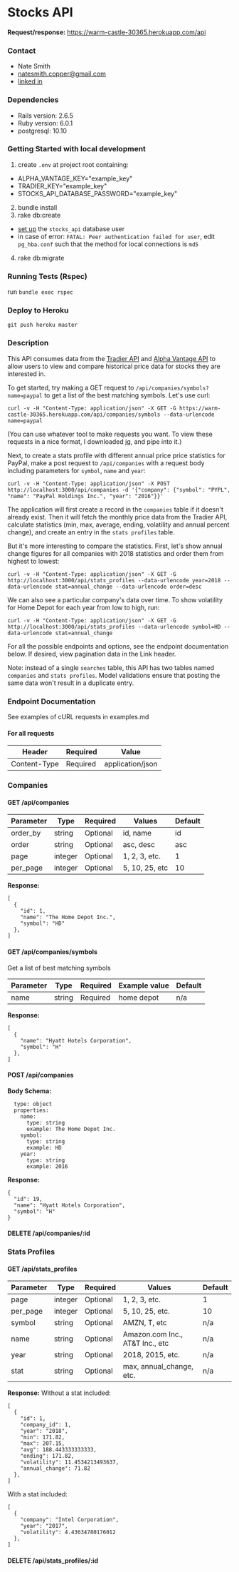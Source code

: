 # Stocks API
**Request/response:** https://warm-castle-30365.herokuapp.com/api

### Contact
- Nate Smith
- natesmith.copper@gmail.com
- [linked in](https://www.linkedin.com/in/nathansmithcodes/)

### Dependencies
- Rails version: 2.6.5
- Ruby version: 6.0.1
- postgresql: 10.10

### Getting Started with local development
1. create `.env` at project root containing:
  - ALPHA_VANTAGE_KEY="example_key"
  - TRADIER_KEY="example_key"
  - STOCKS_API_DATABASE_PASSWORD="example_key"
2. bundle install
3. rake db:create
  - [set up](https://stackoverflow.com/a/23127354/12419324) the `stocks_api` database user
  - in case of error: `FATAL: Peer authentication failed for user`, edit `pg_hba.conf` such that the method for local connections is `md5`
4. rake db:migrate

### Running Tests (Rspec)
run `bundle exec rspec`

### Deploy to Heroku
`git push heroku master`

### Description
This API consumes data from the [Tradier API](https://documentation.tradier.com/index.html) and [Alpha Vantage API](https://www.alphavantage.co/documentation/) to allow users to view and compare historical price data for stocks they are interested in.

To get started, try making a GET request to `/api/companies/symbols?name=paypal` to get a list of the best matching symbols. Let's use curl:
```
curl -v -H "Content-Type: application/json" -X GET -G https://warm-castle-30365.herokuapp.com/api/companies/symbols --data-urlencode name=paypal
```

(You can use whatever tool to make requests you want. To view these requests in a nice format, I downloaded [jq](https://stedolan.github.io/jq/), and pipe into it.)

Next, to create a stats profile with different annual price price statistics for PayPal, make a post request to `/api/companies` with a request body including parameters for `symbol`, `name` and `year`:
```
curl -v -H "Content-Type: application/json" -X POST http://localhost:3000/api/companies -d '{"company": {"symbol": "PYPL", "name": "PayPal Holdings Inc.", "year": "2016"}}'
```
The application will first create a record in the `companies` table if it doesn't already exist. Then it will fetch the monthly price data from the Tradier API, calculate statistics (min, max, average, ending, volatility and annual percent change), and create an entry in the `stats profiles` table.

But it's more interesting to compare the statistics. First, let's show annual change figures for all companies with 2018 statistics and order them from highest to lowest:
```
curl -v -H "Content-Type: application/json" -X GET -G http://localhost:3000/api/stats_profiles --data-urlencode year=2018 --data-urlencode stat=annual_change --data-urlencode order=desc
```

We can also see a particular company's data over time. To show volatility for Home Depot for each year from low to high, run:
```
curl -v -H "Content-Type: application/json" -X GET -G http://localhost:3000/api/stats_profiles --data-urlencode symbol=HD --data-urlencode stat=annual_change
```

For all the possible endpoints and options, see the endpoint documentation below. If desired, view pagination data in the Link header.

Note: instead of a single `searches` table, this API has two tables named `companies` and `stats profiles`. Model validations ensure that posting the same data won't result in a duplicate entry.


### Endpoint Documentation
See examples of cURL requests in examples.md

#### For all requests
| Header       | Required | Value            |
| ------------ | -------- | ---------------- |
| Content-Type | Required | application/json |

### Companies
#### GET /api/companies
| Parameter    | Type     | Required  | Values         | Default   |
| ------------ | -------- | --------- | -------------- | --------- |
| order_by     | string   | Optional  | id, name       | id        |
| order        | string   | Optional  | asc, desc      | asc       |
| page         | integer  | Optional  | 1, 2, 3, etc.  | 1         |
| per_page     | integer  | Optional  | 5, 10, 25, etc | 10        |

**Response:**
```
[
  {
    "id": 1,
    "name": "The Home Depot Inc.",
    "symbol": "HD"
  },
]
```

#### GET /api/companies/symbols
Get a list of best matching symbols

| Parameter    | Type     | Required  | Example value | Default   |
| ------------ | -------- | --------- | ------------- | --------- |
| name         | string   | Required  | home depot    | n/a       |

**Response:**
```
[
  {
    "name": "Hyatt Hotels Corporation",
    "symbol": "H"
  },
]
```

#### POST /api/companies
**Body Schema:**
```company:
  type: object
  properties:
    name:
      type: string
      example: The Home Depot Inc.
    symbol:
      type: string
      example: HD
    year:
      type: string
      example: 2016
```

**Response:**
```
{
  "id": 19,
  "name": "Hyatt Hotels Corporation",
  "symbol": "H"
}
```

#### DELETE /api/companies/:id




### Stats Profiles
#### GET /api/stats_profiles
| Parameter    | Type     | Required  | Values                          | Default   |
| ------------ | -------- | --------- | ------------------------------- | --------- |
| page         | integer  | Optional  | 1, 2, 3, etc.                   | 1         |
| per_page     | integer  | Optional  | 5, 10, 25, etc.                 | 10        |
| symbol       | string   | Optional  | AMZN, T, etc                    | n/a       |
| name         | string   | Optional  | Amazon.com Inc., AT&T Inc., etc | n/a       |
| year         | string   | Optional  | 2018, 2015, etc.                | n/a       |
| stat         | string   | Optional  | max, annual_change, etc.        | n/a       |

**Response:**
Without a stat included:
```
[
  {
    "id": 1,
    "company_id": 1,
    "year": "2018",
    "min": 171.82,
    "max": 207.15,
    "avg": 188.443333333333,
    "ending": 171.82,
    "volatility": 11.4534213493637,
    "annual_change": 71.82
  },
]
```

With a stat included:
```
[
  {
    "company": "Intel Corporation",
    "year": "2017",
    "volatility": 4.43634780176012
  },
]
```

#### DELETE /api/stats_profiles/:id
